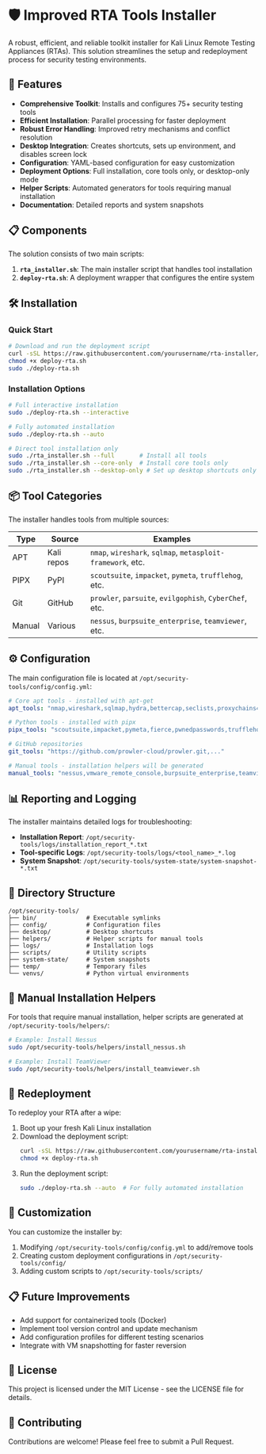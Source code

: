 # 🛡️ Improved RTA Tools Installer

A robust, efficient, and reliable toolkit installer for Kali Linux Remote Testing Appliances (RTAs). This solution streamlines the setup and redeployment process for security testing environments.

## 🚀 Features

- **Comprehensive Toolkit**: Installs and configures 75+ security testing tools
- **Efficient Installation**: Parallel processing for faster deployment
- **Robust Error Handling**: Improved retry mechanisms and conflict resolution
- **Desktop Integration**: Creates shortcuts, sets up environment, and disables screen lock
- **Configuration**: YAML-based configuration for easy customization
- **Deployment Options**: Full installation, core tools only, or desktop-only mode
- **Helper Scripts**: Automated generators for tools requiring manual installation
- **Documentation**: Detailed reports and system snapshots

## 📋 Components

The solution consists of two main scripts:

1. **`rta_installer.sh`**: The main installer script that handles tool installation
2. **`deploy-rta.sh`**: A deployment wrapper that configures the entire system

## 🛠️ Installation

### Quick Start

```bash
# Download and run the deployment script
curl -sSL https://raw.githubusercontent.com/yourusername/rta-installer/main/deploy-rta.sh -o deploy-rta.sh
chmod +x deploy-rta.sh
sudo ./deploy-rta.sh
```

### Installation Options

```bash
# Full interactive installation
sudo ./deploy-rta.sh --interactive

# Fully automated installation
sudo ./deploy-rta.sh --auto

# Direct tool installation only
sudo ./rta_installer.sh --full       # Install all tools
sudo ./rta_installer.sh --core-only  # Install core tools only
sudo ./rta_installer.sh --desktop-only # Set up desktop shortcuts only
```

## 📦 Tool Categories

The installer handles tools from multiple sources:

| Type       | Source     | Examples                                                       |
|------------|------------|----------------------------------------------------------------|
| APT        | Kali repos | `nmap`, `wireshark`, `sqlmap`, `metasploit-framework`, etc.    |
| PIPX       | PyPI       | `scoutsuite`, `impacket`, `pymeta`, `trufflehog`, etc.         |
| Git        | GitHub     | `prowler`, `parsuite`, `evilgophish`, `CyberChef`, etc.        |
| Manual     | Various    | `nessus`, `burpsuite_enterprise`, `teamviewer`, etc.           |

## ⚙️ Configuration

The main configuration file is located at `/opt/security-tools/config/config.yml`:

```yaml
# Core apt tools - installed with apt-get
apt_tools: "nmap,wireshark,sqlmap,hydra,bettercap,seclists,proxychains4,..."

# Python tools - installed with pipx
pipx_tools: "scoutsuite,impacket,pymeta,fierce,pwnedpasswords,trufflehog,..."

# GitHub repositories
git_tools: "https://github.com/prowler-cloud/prowler.git,..."

# Manual tools - installation helpers will be generated
manual_tools: "nessus,vmware_remote_console,burpsuite_enterprise,teamviewer,ninjaone"
```

## 📊 Reporting and Logging

The installer maintains detailed logs for troubleshooting:

- **Installation Report**: `/opt/security-tools/logs/installation_report_*.txt`
- **Tool-specific Logs**: `/opt/security-tools/logs/<tool_name>_*.log`
- **System Snapshot**: `/opt/security-tools/system-state/system-snapshot-*.txt`

## 🧰 Directory Structure

```
/opt/security-tools/
├── bin/              # Executable symlinks
├── config/           # Configuration files
├── desktop/          # Desktop shortcuts
├── helpers/          # Helper scripts for manual tools
├── logs/             # Installation logs
├── scripts/          # Utility scripts
├── system-state/     # System snapshots
├── temp/             # Temporary files
└── venvs/            # Python virtual environments
```

## 📝 Manual Installation Helpers

For tools that require manual installation, helper scripts are generated at `/opt/security-tools/helpers/`:

```bash
# Example: Install Nessus
sudo /opt/security-tools/helpers/install_nessus.sh

# Example: Install TeamViewer
sudo /opt/security-tools/helpers/install_teamviewer.sh
```

## 🔄 Redeployment

To redeploy your RTA after a wipe:

1. Boot up your fresh Kali Linux installation
2. Download the deployment script:
   ```bash
   curl -sSL https://raw.githubusercontent.com/yourusername/rta-installer/main/deploy-rta.sh -o deploy-rta.sh
   chmod +x deploy-rta.sh
   ```
3. Run the deployment script:
   ```bash
   sudo ./deploy-rta.sh --auto  # For fully automated installation
   ```

## 🔧 Customization

You can customize the installer by:

1. Modifying `/opt/security-tools/config/config.yml` to add/remove tools
2. Creating custom deployment configurations in `/opt/security-tools/config/`
3. Adding custom scripts to `/opt/security-tools/scripts/`

## 📋 Future Improvements

- Add support for containerized tools (Docker)
- Implement tool version control and update mechanism
- Add configuration profiles for different testing scenarios
- Integrate with VM snapshotting for faster reversion

## 📜 License

This project is licensed under the MIT License - see the LICENSE file for details.

## 🤝 Contributing

Contributions are welcome! Please feel free to submit a Pull Request.
